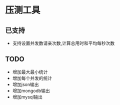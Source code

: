 # 压测工具
## 已支持

* 支持设置并发数请亲次数,计算总用时和平均每秒次数

## TODO

* 增加最大最小统计
* 增加每个并发的统计
* 增加json输出
* 增加mongodb输出
* 增加mysql输出
